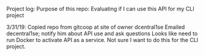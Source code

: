 Project log: 
Purpose of this repo:  Evaluating if I can use this API for my CLI project

3/31/19:
Copied repo from gitcoop at site of owner dcentral1se 
Emailed decentral1se; notify him about API use and ask questions
Looks like need to run Docker to activate API as a service. Not sure I want to do this for the CLI project.
